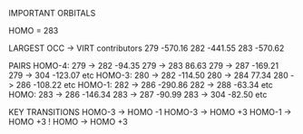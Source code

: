 IMPORTANT ORBITALS

HOMO = 283

LARGEST OCC -> VIRT contributors
279 -570.16
282 -441.55
283 -570.62

PAIRS
HOMO-4:
279 -> 282 -94.35
279 -> 283  86.63
279 -> 287 -169.21
279 -> 304 -123.07
etc 
HOMO-3:
280 -> 282  -114.50
280 -> 284 77.34
280 -> 286 -108.22
etc
HOMO-1:
282 -> 286 -290.86
282 -> 288 -63.34
etc
HOMO:
283 -> 286  -146.34
283 -> 287  -90.99 
283 -> 304  -82.50
etc

KEY TRANSITIONS 
HOMO-3 -> HOMO -1
HOMO-3 -> HOMO +3
HOMO-1 -> HOMO +3 !
HOMO   -> HOMO +3



